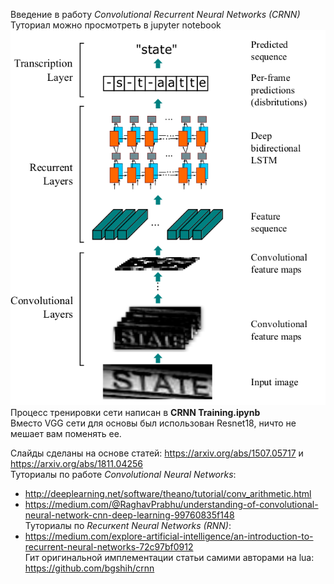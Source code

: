 Введение в работу _Convolutional Recurrent Neural Networks (CRNN)_  
Туториал можно просмотреть в jupyter notebook
![Alt text](imgs/crnn-archit.png?raw=true "Original CRNN Architecure")
Процесс тренировки сети написан в __CRNN Training.ipynb__   
Вместо VGG сети для основы был использован Resnet18, ничто не мешает вам поменять ее.  

Слайды сделаны на основе статей: https://arxiv.org/abs/1507.05717 и https://arxiv.org/abs/1811.04256  
Туториалы по работе _Convolutional Neural Networks_:  
 - http://deeplearning.net/software/theano/tutorial/conv_arithmetic.html  
 - https://medium.com/@RaghavPrabhu/understanding-of-convolutional-neural-network-cnn-deep-learning-99760835f148  
Туториалы по _Recurкent Neural Networks (RNN)_:  
 - https://medium.com/explore-artificial-intelligence/an-introduction-to-recurrent-neural-networks-72c97bf0912  
Гит оригинальной имплементации статьи самими авторами на lua: https://github.com/bgshih/crnn  